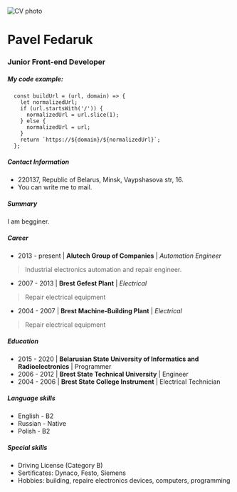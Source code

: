 ![CV photo](http://www.nerdglassesfashion.com/wp-content/uploads/2013/10/tag-heuer-rectangular-glasses.jpg) 
  # Pavel Fedaruk 
 ### Junior Front-end Developer 
 ##### My code example: 
 ```````
   const buildUrl = (url, domain) => {
     let normalizedUrl;
     if (url.startsWith('/')) {
       normalizedUrl = url.slice(1);
     } else {
       normalizedUrl = url;
     }
     return `https://${domain}/${normalizedUrl}`;
   };
 ``````` 
 
 ##### Contact Information 
  - 220137, Republic of Belarus, Minsk, Vaypshasova str, 16.
  - You can write me to mail.
  
 ##### Summary   
 I am begginer. 
 
 ##### Career 
 
 * 2013 - present | **Alutech Group of Companies** | _Automation Engineer_ 
 
 > Industrial electronics automation and repair engineer.
   
 * 2007 - 2013  | **Brest Gefest Plant** | _Electrical_
 > Repair electrical equipment

* 2004 - 2007 | **Brest Machine-Building Plant** | _Electrical_
 > Repair electrical equipment
 
 ##### Education 
 * 2015 - 2020   | **Belarusian State University of Informatics and Radioelectronics** | Programmer
 * 2006 - 2012   | **Brest State Technical University** | Engineer
 * 2004 - 2006   | **Brest State College Instrument** | Electrical Technician
 
 ##### Language skills
 * English - B2
 * Russian - Native
 * Polish - B2
 
 ##### Special skills
 * Driving License (Category B)
 * Sertificates: Dynaco, Festo, Siemens
 * Hobbies: building, repaire electronics devices, computers, programming

